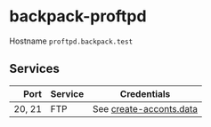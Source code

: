 # backpack-proftpd

Hostname `proftpd.backpack.test`

## Services

| Port | Service | Credentials
| ---: | ------- | -----------
| 20, 21 | FTP | See [create-acconts.data](container/create-acconts.data)
